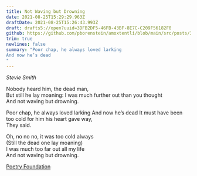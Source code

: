```yaml
---
title: Not Waving but Drowning
date: 2021-08-25T15:29:29.963Z
draftDate: 2021-08-25T15:26:43.993Z
draft: drafts5://open?uuid=3DFB2DF5-46FB-43BF-8E7C-C209F56182F0
github: https://github.com/pborenstein/amoxtentli/blob/main/src/posts/3dfb2df5-46fb-43bf-8e7c-c209f56182f0.md
trim: true
newlines: false
summary: "Poor chap, he always loved larking
And now he’s dead
"
---
```



_Stevie Smith_

Nobody heard him, the dead man,   
But still he lay moaning:
I was much further out than you thought   
And not waving but drowning.

Poor chap, he always loved larking
And now he’s dead
It must have been too cold for him his heart gave way,   
They said.

Oh, no no no, it was too cold always   
(Still the dead one lay moaning)   
I was much too far out all my life   
And not waving but drowning.

[Poetry Foundation](https://www.poetryfoundation.org/poems/46479/not-waving-but-drowning)
